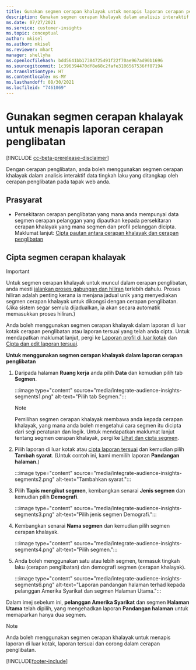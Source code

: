 ```yaml
---
title: Gunakan segmen cerapan khalayak untuk menapis laporan cerapan penglibatan
description: Gunakan segmen cerapan khalayak dalam analisis interaktif data tingkah laku yang ditangkap oleh cerapan penglibatan pada tapak web pelanggan.
ms.date: 07/27/2021
ms.service: customer-insights
ms.topic: conceptual
author: mkisel
ms.author: mkisel
ms.reviewer: mhart
manager: shellyha
ms.openlocfilehash: bdd5641bb17384725491f22f70ae967ad90b1696
ms.sourcegitcommit: 1c396394470df8e68c2fafe3106567536ff87194
ms.translationtype: HT
ms.contentlocale: ms-MY
ms.lasthandoff: 08/30/2021
ms.locfileid: "7461069"
---
```

# <a name="use-audience-insights-segments-to-filter-engagement-insights-reports"></a>Gunakan segmen cerapan khalayak untuk menapis laporan cerapan penglibatan

[!INCLUDE [cc-beta-prerelease-disclaimer](includes/cc-beta-prerelease-disclaimer.md)]

Dengan cerapan penglibatan, anda boleh menggunakan segmen cerapan khalayak dalam analisis interaktif data tingkah laku yang ditangkap oleh cerapan penglibatan pada tapak web anda.

## <a name="prerequisite"></a>Prasyarat

- Persekitaran cerapan penglibatan yang mana anda mempunyai data segmen cerapan pelanggan yang dipautkan kepada persekitaran cerapan khalayak yang mana segmen dan profil pelanggan dicipta. Maklumat lanjut: [Cipta pautan antara cerapan khalayak dan cerapan penglibatan](integrate-audience-insights-engagement-insights.md)

## <a name="create-audience-insights-segments"></a>Cipta segmen cerapan khalayak 

> [!IMPORTANT]
> Untuk segmen cerapan khalayak untuk muncul dalam cerapan penglibatan, anda mesti [jalankan proses gabungan dan hiliran](../audience-insights/merge-entities.md) terlebih dahulu. Proses hiliran adalah penting kerana ia menjana jadual unik yang menyediakan segmen cerapan khalayak untuk dikongsi dengan cerapan penglibatan. (Jika sistem segar semula dijadualkan, ia akan secara automatik memasukkan proses hiliran.)

Anda boleh menggunakan segmen cerapan khalayak dalam laporan di luar kotak cerapan penglibatan atau laporan tersuai yang telah anda cipta. Untuk mendapatkan maklumat lanjut, pergi ke [Laporan profil di luar kotak](profile-reports.md) dan [Cipta dan edit laporan tersuai](custom-reports.md).

**Untuk menggunakan segmen cerapan khalayak dalam laporan cerapan penglibatan**

1. Daripada halaman **Ruang kerja** anda pilih **Data** dan kemudian pilih tab **Segmen**.

    :::image type="content" source="media/integrate-audience-insights-segments1.png" alt-text="Pilih tab Segmen.":::

   >[!NOTE]
   > Pemilihan segmen cerapan khalayak membawa anda kepada cerapan khalayak, yang mana anda boleh mengetahui cara segmen itu dicipta dari segi peraturan dan logik. Untuk mendapatkan maklumat lanjut tentang segmen cerapan khalayak, pergi ke [Lihat dan cipta segmen](../audience-insights/segments.md).

2. Pilih laporan di luar kotak atau [cipta laporan tersuai](custom-reports.md) dan kemudian pilih **Tambah syarat**. (Untuk contoh ini, kami memilih laporan **Pandangan halaman**.)

    :::image type="content" source="media/integrate-audience-insights-segments2.png" alt-text="Tambahkan syarat.":::

3. Pilih **Tapis mengikut segmen**, kembangkan senarai **Jenis segmen** dan kemudian pilih **Demografi**.

    :::image type="content" source="media/integrate-audience-insights-segments3.png" alt-text="Pilih jenis segmen Demografi.":::

4. Kembangkan senarai **Nama segmen** dan kemudian pilih segmen cerapan khalayak.

    :::image type="content" source="media/integrate-audience-insights-segments4.png" alt-text="Pilih segmen.":::

5. Anda boleh menggunakan satu atau lebih segmen, termasuk tingkah laku (cerapan penglibatan) dan demografi segmen (cerapan khalayak). 

    :::image type="content" source="media/integrate-audience-insights-segments6.png" alt-text="Laporan pandangan halaman terhad kepada pelanggan Amerika Syarikat dan segmen Halaman Utama.":::

Dalam imej sebelum ini, **pelanggan Amerika Syarikat** dan segmen **Halaman Utama** telah dipilih, yang mengehadkan laporan **Pandangan halaman** untuk memaparkan hanya dua segmen. 


>[!NOTE]
> Anda boleh menggunakan segmen cerapan khalayak untuk menapis laporan di luar kotak, laporan tersuai dan corong dalam cerapan penglibatan. 


[!INCLUDE[footer-include](../includes/footer-banner.md)]